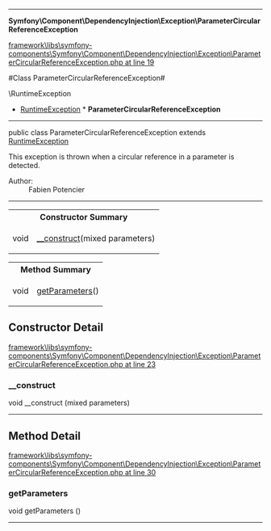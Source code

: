 

- - -

**Symfony\Component\DependencyInjection\Exception\ParameterCircularReferenceException**


<a href="https://github.com/JeyDotC/Hirudo/blob/master/framework/libs/symfony-components/Symfony/Component/DependencyInjection/Exception/ParameterCircularReferenceException.php#L19" >framework\libs\symfony-components\Symfony\Component\DependencyInjection\Exception\ParameterCircularReferenceException.php at line 19</a>

#Class ParameterCircularReferenceException#

\RuntimeException
* <a href="https://github.com/JeyDotC/Hirudo-docs/blob/master/symfony/component/dependencyinjection/exception/runtimeexception.html">RuntimeException</a>
        * **ParameterCircularReferenceException**




- - -

<p class="signature"><span class='k'>public  class</span> <span class='nx'>ParameterCircularReferenceException</span>
extends <a href="https://github.com/JeyDotC/Hirudo-docs/blob/master/symfony/component/dependencyinjection/exception/runtimeexception.html">RuntimeException</a>

</p>

<div class="comment" id="overview_description"><p>This exception is thrown when a circular reference in a parameter is detected.</p></div>

<dl>
<dt>Author:</dt>
<dd>Fabien Potencier <fabien@symfony.com></dd>
</dl>


- - -

<table id="summary_constructor">
<tr><th colspan="2">Constructor Summary</th></tr>
<tr>
<td><span class='k'></span> <span class='nx'>void</span></td>
<td class="description"><p class="name"><a href="#__construct">__construct</a>(mixed parameters)</p></td>
</tr>
</table>

<table id="summary_method">
<tr><th colspan="2">Method Summary</th></tr>
<tr>
<td><span class='k'></span> <span class='nx'>void</span></td>
<td class="description"><p class="name"><a href="#getparameters">getParameters</a>()</p></td>
</tr>
</table>

<h2 id="detail_method">Constructor Detail</h2>

<a href="https://github.com/JeyDotC/Hirudo/blob/master/framework/libs/symfony-components/Symfony/Component/DependencyInjection/Exception/ParameterCircularReferenceException.php#L23" >framework\libs\symfony-components\Symfony\Component\DependencyInjection\Exception\ParameterCircularReferenceException.php at line 23</a>

<h3 id="__construct">__construct</h3>
<span class='k'></span> <span class='nx'>void</span> <span class='nf'>__construct</span> (mixed parameters)

<div class="details">

</div>

- - -

<h2 id="detail_method">Method Detail</h2>

<a href="https://github.com/JeyDotC/Hirudo/blob/master/framework/libs/symfony-components/Symfony/Component/DependencyInjection/Exception/ParameterCircularReferenceException.php#L30" >framework\libs\symfony-components\Symfony\Component\DependencyInjection\Exception\ParameterCircularReferenceException.php at line 30</a>

<h3 id="getParameters()">getParameters</h3>
<span class='k'></span> <span class='nx'>void</span> <span class='nf'>getParameters</span> ()

<div class="details">

</div>

- - -

